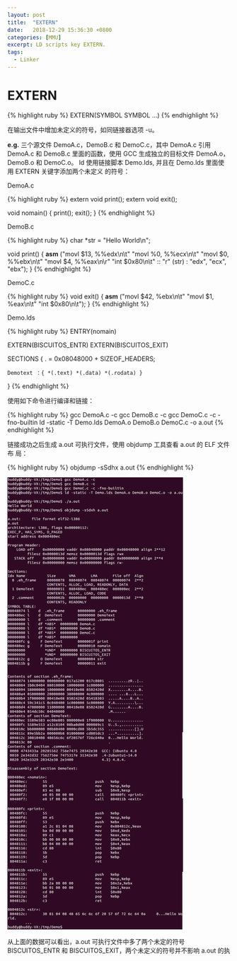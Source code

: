 ```yaml
---
layout: post
title:  "EXTERN"
date:   2018-12-29 15:36:30 +0800
categories: [MMU]
excerpt: LD scripts key EXTERN.
tags:
  - Linker
---
```


# EXTERN

{% highlight ruby %}
EXTERN(SYMBOL SYMBOL ...)
{% endhighlight %}

在输出文件中增加未定义的符号，如同链接器选项 -u。

**e.g.** 三个源文件 DemoA.c，DemoB.c 和 DemoC.c，其中 DemoA.c 引用 DemoA.c 和 
DemoB.c 里面的函数，使用 GCC 生成独立的目标文件 DemoA.o，DemoB.o 和 DemoC.o。
ld 使用链接脚本 Demo.lds, 并且在 Demo.lds 里面使用 EXTERN 关键字添加两个未定义
的符号：

DemoA.c

{% highlight ruby %}
extern void print();
extern void exit();

void nomain()
{
    print();
    exit();
}
{% endhighlight %}

DemoB.c

{% highlight ruby %}
char *str = "Hello World\n";

void print()
{
    __asm__ ("movl $13, %%edx\n\t"
             "movl %0, %%ecx\n\t"
             "movl $0, %%ebx\n\t"
             "movl $4, %%eax\n\r"
             "int $0x80\n\t"
             :: "r" (str) : "edx", "ecx", "ebx");
}
{% endhighlight %}

DemoC.c

{% highlight ruby %}
void exit()
{
    __asm__ ("movl $42, %ebx\n\t"
             "movl $1, %eax\n\t"
             "int $0x80\n\t");
}
{% endhighlight %}

Demo.lds

{% highlight ruby %}
ENTRY(nomain)

EXTERN(BISCUITOS_ENTR)
EXTERN(BISCUITOS_EXIT)

SECTIONS
{
    . = 0x08048000 + SIZEOF_HEADERS;

    Demotext ：{ *(.text) *(.data) *(.rodata) }
}
{% endhighlight %}

使用如下命令进行编译和链接：

{% highlight ruby %}
gcc DemoA.c -c
gcc DemoB.c -c
gcc DemoC.c -c -fno-builtin
ld -static -T Demo.lds DemoA.o DemoB.o DemoC.c -o a.out
{% endhighlight %}

链接成功之后生成 a.out 可执行文件，使用 objdump 工具查看 a.out 的 ELF 文件布
局：

{% highlight ruby %}
objdump -sSdhx a.out
{% endhighlight %}

![LD](https://raw.githubusercontent.com/EmulateSpace/PictureSet/master/BiscuitOS/kernel/MMU000499.png)

从上面的数据可以看出，a.out 可执行文件中多了两个未定的符号 BISCUITOS_ENTR 和 
BISCUITOS_EXIT，两个未定义的符号并不影响 a.out 的执
